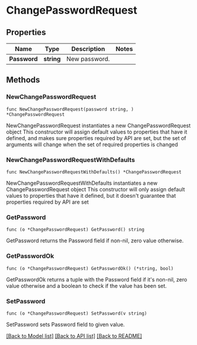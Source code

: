 # ChangePasswordRequest

## Properties

Name | Type | Description | Notes
------------ | ------------- | ------------- | -------------
**Password** | **string** | New password. | 

## Methods

### NewChangePasswordRequest

`func NewChangePasswordRequest(password string, ) *ChangePasswordRequest`

NewChangePasswordRequest instantiates a new ChangePasswordRequest object
This constructor will assign default values to properties that have it defined,
and makes sure properties required by API are set, but the set of arguments
will change when the set of required properties is changed

### NewChangePasswordRequestWithDefaults

`func NewChangePasswordRequestWithDefaults() *ChangePasswordRequest`

NewChangePasswordRequestWithDefaults instantiates a new ChangePasswordRequest object
This constructor will only assign default values to properties that have it defined,
but it doesn't guarantee that properties required by API are set

### GetPassword

`func (o *ChangePasswordRequest) GetPassword() string`

GetPassword returns the Password field if non-nil, zero value otherwise.

### GetPasswordOk

`func (o *ChangePasswordRequest) GetPasswordOk() (*string, bool)`

GetPasswordOk returns a tuple with the Password field if it's non-nil, zero value otherwise
and a boolean to check if the value has been set.

### SetPassword

`func (o *ChangePasswordRequest) SetPassword(v string)`

SetPassword sets Password field to given value.



[[Back to Model list]](../README.md#documentation-for-models) [[Back to API list]](../README.md#documentation-for-api-endpoints) [[Back to README]](../README.md)


